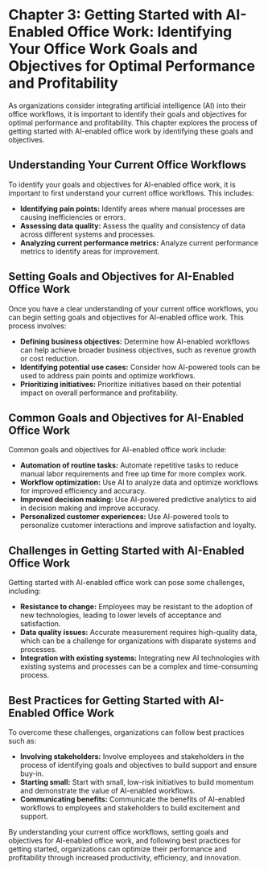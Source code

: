 Chapter 3: Getting Started with AI-Enabled Office Work: Identifying Your Office Work Goals and Objectives for Optimal Performance and Profitability
===================================================================================================================================================

As organizations consider integrating artificial intelligence (AI) into their office workflows, it is important to identify their goals and objectives for optimal performance and profitability. This chapter explores the process of getting started with AI-enabled office work by identifying these goals and objectives.

Understanding Your Current Office Workflows
-------------------------------------------

To identify your goals and objectives for AI-enabled office work, it is important to first understand your current office workflows. This includes:

* **Identifying pain points:** Identify areas where manual processes are causing inefficiencies or errors.
* **Assessing data quality:** Assess the quality and consistency of data across different systems and processes.
* **Analyzing current performance metrics:** Analyze current performance metrics to identify areas for improvement.

Setting Goals and Objectives for AI-Enabled Office Work
-------------------------------------------------------

Once you have a clear understanding of your current office workflows, you can begin setting goals and objectives for AI-enabled office work. This process involves:

* **Defining business objectives:** Determine how AI-enabled workflows can help achieve broader business objectives, such as revenue growth or cost reduction.
* **Identifying potential use cases:** Consider how AI-powered tools can be used to address pain points and optimize workflows.
* **Prioritizing initiatives:** Prioritize initiatives based on their potential impact on overall performance and profitability.

Common Goals and Objectives for AI-Enabled Office Work
------------------------------------------------------

Common goals and objectives for AI-enabled office work include:

* **Automation of routine tasks:** Automate repetitive tasks to reduce manual labor requirements and free up time for more complex work.
* **Workflow optimization:** Use AI to analyze data and optimize workflows for improved efficiency and accuracy.
* **Improved decision making:** Use AI-powered predictive analytics to aid in decision making and improve accuracy.
* **Personalized customer experiences:** Use AI-powered tools to personalize customer interactions and improve satisfaction and loyalty.

Challenges in Getting Started with AI-Enabled Office Work
---------------------------------------------------------

Getting started with AI-enabled office work can pose some challenges, including:

* **Resistance to change:** Employees may be resistant to the adoption of new technologies, leading to lower levels of acceptance and satisfaction.
* **Data quality issues:** Accurate measurement requires high-quality data, which can be a challenge for organizations with disparate systems and processes.
* **Integration with existing systems:** Integrating new AI technologies with existing systems and processes can be a complex and time-consuming process.

Best Practices for Getting Started with AI-Enabled Office Work
--------------------------------------------------------------

To overcome these challenges, organizations can follow best practices such as:

* **Involving stakeholders:** Involve employees and stakeholders in the process of identifying goals and objectives to build support and ensure buy-in.
* **Starting small:** Start with small, low-risk initiatives to build momentum and demonstrate the value of AI-enabled workflows.
* **Communicating benefits:** Communicate the benefits of AI-enabled workflows to employees and stakeholders to build excitement and support.

By understanding your current office workflows, setting goals and objectives for AI-enabled office work, and following best practices for getting started, organizations can optimize their performance and profitability through increased productivity, efficiency, and innovation.

